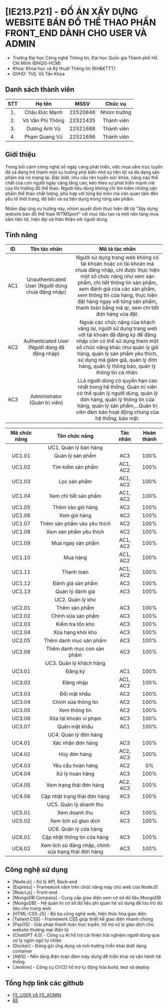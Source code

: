 # [IE213.P21] - ĐỒ ÁN XÂY DỰNG WEBSITE BÁN ĐỒ THỂ THAO PHẦN FRONT_END DÀNH CHO USER VÀ ADMIN

* Trường Đại học Công nghệ Thông tin, Đại học Quốc gia Thành phố Hồ Chí Minh (ĐHQG-HCM)
* Khoa: Khoa học và Kỹ thuật Thông tin (KH&KTTT)
* GVHD: ThS. Võ Tấn Khoa

## Danh sách thành viên
|STT | Họ tên | MSSV|Chức vụ|
|:---:|:-------------:|:-----:|:-----:|
|1. 	| Châu Đức Mạnh | 22520846 | Nhóm trưởng |
|2. 	| Võ Văn Phi Thông		| 22521435 | Thành viên |
|3. 	| Dương Anh Vũ		|	22521688 | Thành viên |
|4. 	| Phạm Quang Vũ | 22521696 | Thành viên |

## Giới thiệu
Trong bối cảnh công nghệ số ngày càng phát triển, việc mua sắm trực tuyến đã và đang trở thành một xu hướng phổ biến nhờ sự tiện lợi và đa dạng sản phẩm mà nó mang lại. Đặc biệt, nhu cầu rèn luyện sức khỏe, nâng cao thể chất của con người ngày càng tăng cao, kéo theo sự phát triển mạnh mẽ của thị trường đồ thể thao. Người tiêu dùng không chỉ tìm kiếm những sản phẩm thể thao chất lượng, phù hợp với từng bộ môn mà còn quan tâm đến yếu tố thời trang, độ bền và sự tiện dụng trong từng sản phẩm.

Nhằm đáp ứng xu hướng này, nhóm quyết định thực hiện đề tài "Xây dựng website bán đồ thể thao WTMSport" với mục tiêu tạo ra một nền tảng mua sắm tiện lợi, hiện đại và thân thiện với người dùng.

## Tính năng
|ID	|Tên tác nhân |	Mô tả tác nhân|
|:---:|:-------------:|:-----:|
|AC1	|Unauthenticated User (Người dùng chưa đăng nhập) |	Người sử dụng trang web không có tài khoản hoặc có tài khoản mà chưa đăng nhập, chỉ được thực hiện một số chức năng như xem sản phẩm, chi tiết thông tin sản phẩm, xem đánh giá của các sản phẩm, xem thông tin cửa hàng, thực hiện đặt hàng ngay với từng sản phẩm, thanh toán bằng mã qr, xem chi tiết đơn hàng vừa đặt.|
|AC2	|Authenticated User (Người dùng đã đăng nhập) |	Ngoài các chức năng của khách vãng lai, người sử dụng trang web với tài khoản đã đăng ký để đăng nhập còn có thể sử dụng them một số chức năng khác như quản lý giỏ hàng, quản lý sản phẩm yêu thích, sử dụng mã giảm giá, quản lý đơn hàng, quản lý thông báo, quản lý thông tin cá nhân.|
|AC3 |Administrator (Quản trị viên) | LLà người dùng có quyền hạn cao nhất trong hệ thống. Quản trị viên có thể quản lý người dùng, quản lý đơn hàng, quản lý thông tin cửa hàng, quản lý sản phẩm,…Quản trị viên đảm bảo hoạt động chung của hệ thống, bảo mật.|

| Mã chức năng | Tên chức năng | Tác nhân | Hoàn thành |
|:---:|:-------------:|:-----:|:-----:|
|| UC1. Quản lý bán hàng ||||
| UC1.01 | Quản lý sản phẩm | AC3 | 100% |
| UC1.02 | Tìm kiếm sản phẩm | AC1, AC2 | 100% |
| UC1.03 | Lọc sản phẩm | AC1, AC2 | 100% |
| UC1.04 | Xem chi tiết sản phẩm | AC1, AC2 | 100% |
| UC1.05 | Thêm vào giỏ hàng | AC2 | 100% |
| UC1.06 | Xem giỏ hàng | AC2 | 100% |
| UC1.07 | Thêm sản phẩm vào yêu thích | AC2 | 100% |
| UC1.08 | Xem sản phẩm yêu thích | AC2 | 100% |
| UC1.09 | Mua ngay sản phẩm | AC1, AC2 | 100% |
| UC1.10 | Mua hàng | AC1, AC2 | 100% |
| UC1.11 | Thanh toán | AC1, AC2 | 100% |
| UC1.12 | Đánh giá sản phẩm | AC2 | 100% |
| UC1.13 | Quản lý đánh giá | AC3 | 100% |
|| UC2. Quản lý kho ||||
| UC2.01 | Thêm sản phẩm | AC3 | 100% |
| UC2.02 | Chỉnh sửa sản phẩm | AC3 | 100% |
| UC2.03 | Kiểm tra tồn kho | AC3 | 100% |
| UC2.04 | Xóa hàng khỏi kho | AC3 | 100% |
| UC2.05 | Thêm danh mục sản phẩm | AC3 | 100% |
| UC2.06 | Thêm danh mục con sản phẩm | AC3 | 100% |
|| UC3. Quản lý khách hàng ||||
| UC3.01 | Đăng ký | AC1 | 100% |
| UC3.02 | Đăng nhập | AC1, AC3 | 100% |
| UC3.03 | Đổi mật khẩu | AC2 | 100% |
| UC3.04 | Chỉnh sửa thông tin | AC2 | 100% |
| UC3.05 | Xem thông tin | AC2 | 100% |
| UC3.06 | Xóa tài khoản vi phạm | AC3 | 100% |
| UC3.07 | Quên mật khẩu | AC1 | 100% |
|| UC4. Quản lý đơn hàng ||||
| UC4.01 | Xác nhận đơn hàng | AC3 | 100% |
| UC4.02 | Hủy đơn hàng | AC2, AC3 | 100% |
| UC4.03 | Yêu cầu hoàn hàng | AC2 | 0% |
| UC4.04 | Xử lý hoàn hàng | AC3 | 100% |
| UC4.05 | Xem trạng thái đơn hàng | AC2, AC3 | 100% |
| UC4.06 | Cập nhật trạng thái đơn hàng | AC3 | 100% |
|| UC5. Quản lý doanh thu ||||
| UC5.01 | Xem doanh thu | AC3 | 100% |
| UC5.02 | Xem lịch sử giao dịch | AC3 | 100% |
|| UC6. Quản lý cửa hàng ||||
| UC6.01 | Cập nhật thông tin cửa hàng | AC3 | 100% |
| UC6.02 | Xem lịch sử đăng nhập, chỉnh sửa trạng thái đơn hàng | AC3 | 100% |

## Công nghệ sử dụng
* [Node.js] - Xử lý API, Back-end
* [Express] - Framework nằm trên chức năng máy chủ web của NodeJS
* [React.js] - Front-end
* [MongoDB Compass] - Cung cấp giao diện xem cơ sở dữ liệu MongoDB
* [MongoDB] - Hệ quản trị cơ sở dữ liệu phi quan hệ sử dụng để lưu trữ dữ liệu cho trang web
* [HTML-CSS-JS] - Bộ ba công nghệ web, hiện thức hóa giao diện
* [Tailwid CSS] - Framework CSS giúp thiết kế giao diện nhanh chóng
* [PayOS] - Giải pháp thanh toán trực tuyến, hỗ trợ xử lý giao dịch cho website thương mại điện tử
* [ChatGPT 4.0] - Công cụ AI hỗ trợ cải thiện trải nghiệm người dùng qua xử lý ngôn ngữ tự nhiên
* [Docker] - Đóng gói ứng dụng và môi trường triển khai dưới dạng container
* [AWS] - Nền tảng điện toán đám mây dùng để triển khai và vận hành hệ thống
* [Jenkins] - Công cụ CI/CD hỗ trợ tự động hóa build, test và deploy
  
## Tổng hợp link các github
* [FE_USER VÀ FE_ADMIN](https://github.com/ptvmarch26/WebSport)
* [BE](https://github.com/ChauManh/SportEcommerceServices)
